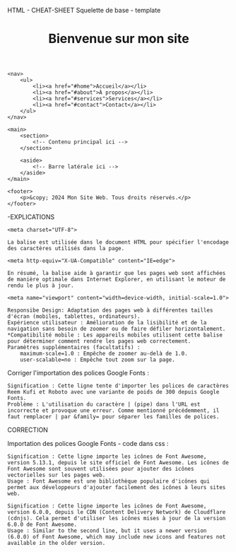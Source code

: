 HTML - CHEAT-SHEET
Squelette de base - template

<!DOCTYPE html>
<html lang="fr">
<head>
    <meta charset="UTF-8">
    <meta name="viewport" content="width=device-width, initial-scale=1.0">
    <meta http-equiv="X-UA-Compatible" content="IE=edge">
    <title>Mon Site Web</title>
    <link rel="stylesheet" href="styles.css">
</head>
<body>
    <header>
        <h1>Bienvenue sur mon site</h1>
    </header>

    <nav>
        <ul>
            <li><a href="#home">Accueil</a></li>
            <li><a href="#about">À propos</a></li>
            <li><a href="#services">Services</a></li>
            <li><a href="#contact">Contact</a></li>
        </ul>
    </nav>

    <main>
        <section>
            <!-- Contenu principal ici -->
        </section>
        
        <aside>
            <!-- Barre latérale ici -->
        </aside>
    </main>

    <footer>
        <p>&copy; 2024 Mon Site Web. Tous droits réservés.</p>
    </footer>
</body>
</html>


-EXPLICATIONS

    <meta charset="UTF-8">

    La balise est utilisée dans le document HTML pour spécifier l'encodage des caractères utilisés dans la page.

    <meta http-equiv="X-UA-Compatible" content="IE=edge">

    En résumé, la balise aide à garantir que les pages web sont affichées de manière optimale dans Internet Explorer, en utilisant le moteur de rendu le plus à jour.

    <meta name="viewport" content="width=device-width, initial-scale=1.0">

    Responsibe Design: Adaptation des pages web à différentes tailles d'écran (mobiles, tablettes, ordinateurs).
    Expérience utilisateur : Amélioration de la lisibilité et de la navigation sans besoin de zoomer ou de faire défiler horizontalement. *Compatibilité mobile : Les appareils mobiles utilisent cette balise pour déterminer comment rendre les pages web correctement.
    Paramètres supplémentaires (facultatifs) :
        maximum-scale=1.0 : Empêche de zoomer au-delà de 1.0.
        user-scalable=no : Empêche tout zoom sur la page.

Corriger l'importation des polices Google Fonts :

<link href="https://fonts.googleapis.com/css?family=Reem+Kufi|Roboto:300" rel="stylesheet">

    Signification : Cette ligne tente d'importer les polices de caractères Reem Kufi et Roboto avec une variante de poids de 300 depuis Google Fonts.
    Problème : L'utilisation du caractère | (pipe) dans l'URL est incorrecte et provoque une erreur. Comme mentionné précédemment, il faut remplacer | par &family= pour séparer les familles de polices.


CORRECTION

<link href="https://fonts.googleapis.com/css2?family=Reem+Kufi&family=Roboto:wght@300&display=swap" rel="stylesheet">

Importation des polices Google Fonts - code dans css :

<link href="https://use.fontawesome.com/releases/v5.13.1/css/all.css" rel="stylesheet">

    Signification : Cette ligne importe les icônes de Font Awesome, version 5.13.1, depuis le site officiel de Font Awesome. Les icônes de Font Awesome sont souvent utilisées pour ajouter des icônes vectorielles sur les pages web.
    Usage : Font Awesome est une bibliothèque populaire d'icônes qui permet aux développeurs d'ajouter facilement des icônes à leurs sites web.

<link rel="stylesheet" href="https://cdnjs.cloudflare.com/ajax/libs/font-awesome/6.0.0/css/all.min.css">

    Signification : Cette ligne importe les icônes de Font Awesome, version 6.0.0, depuis le CDN (Content Delivery Network) de Cloudflare (cdnjs). Cela permet d'utiliser les icônes mises à jour de la version 6.0.0 de Font Awesome.
    Usage : Similar to the second line, but it uses a newer version (6.0.0) of Font Awesome, which may include new icons and features not available in the older version.

